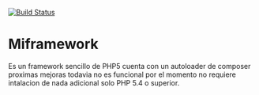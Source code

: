 [![Build Status](https://travis-ci.org/julianjjo/Miframework.svg)](https://travis-ci.org/julianjjo/Miframework)
# Miframework
Es un framework sencillo de PHP5 cuenta con un autoloader de composer proximas mejoras todavia no es funcional por el momento no requiere intalacion de nada adicional solo PHP 5.4 o superior.
